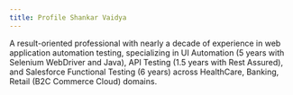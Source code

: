 ```yaml
---
title: Profile Shankar Vaidya
---
```

A result-oriented professional with nearly a decade of experience 
in web application automation testing, specializing in UI Automation 
(5 years with Selenium WebDriver and Java), API Testing (1.5 years 
with Rest Assured), and Salesforce Functional Testing (6 years) across 
HealthCare, Banking, Retail (B2C Commerce Cloud) domains. 


